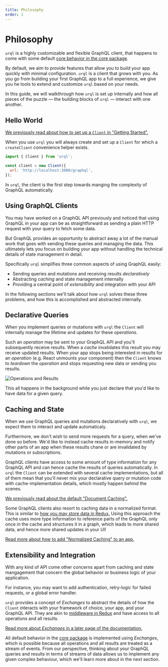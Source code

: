 ```yaml
---
title: Philosophy
order: 1
---
```


# Philosophy

`urql` is a highly customizable and flexible GraphQL client, that happens to come with some default
[core behavior in the core package](./core-package.md).

By default, we aim to provide features that allow you to build your app quickly with minimal
configuration. `urql` is a client that grows with you. As you go from building your first
GraphQL app to a full experience, we give you he tools to extend and customize `urql` based on
your needs.

In this guide, we will walkthrough how `urql` is set up internally and how all pieces of the puzzle
— the building blocks of `urql` — interact with one another.

## Hello World

[We previously read about how to set up a `Client` in "Getting
Started".](../basics/setting-up-the-client.md)

When you use `urql` you will always create and set up a `Client` for which a `createClient`
convenience helper exists.

```js
import { Client } from 'urql';

const client = new Client({
  url: 'http://localhost:3000/graphql',
});
```

In `urql`, the client is the first step towards manging the complexity of GraphQL automatically.

## Using GraphQL Clients

You may have worked on a GraphQL API previously and noticed that using GraphQL in your app can be
as straightforward as sending a plain HTTP request with your query to fetch some data.

But GraphQL provides an opportunity to abstract away a lot of the manual work that goes with
sending these queries and managing the data. This ultimately lets you focus on building
your app without handling the technical details of state management in detail.

Specifically `urql` simplifies three common aspects of using GraphQL easily:

- Sending queries and mutations and receiving results _declaratively_
- Abstracting _caching_ and state management internally
- Providing a central point of _extensibility_ and integration with your API

In the following sections we'll talk about how `urql` solves these three problems, and how this is
accomplished and abstracted internally.

## Declarative Queries

When you implement queries or mutations with `urql` the `Client` will internally manage the
lifetime and updates for these _operations_.

Such an _operation_ may be sent to your GraphQL API and you'll subsequently receive results.
When a _cache_ invalidates this result you may receive updated results. When your app
stops being interested in results for an _operation_ (e.g. React unmounts your component) then
the `Client` knows to _teardown_ the _operation_ and stops requesting new data or sending you
results.

![Operations and Results](../assets/urql-event-hub.png)

This all happens in the background while you just declare that you'd like to have data for a given
query.

## Caching and State

When we use GraphQL queries and mutations declaratively with `urql`, we expect them to interact
and update automaticaly.

Furthermore, we don't wish to send more requests for a query, when we've done so before. We'd like
to instead cache results in-memory and notify other parts of an app when these results chane or
are invalidated by mutations or subscriptions.

GraphQL clients have access to some amount of type information for any GraphQL API and can hence
cache the results of queries automatically. In `urql` the `Client` can be extended with several
cache implementations, but all of them mean that you'll never mix your declarative query or mutation
code with cache-implementation details, which mostly happen behind the scenes.

[We previously read about the default "Document Caching".](../basics/document-caching.md)

Some GraphQL clients also resort to caching data in a normalized format. This is similar to
[how you may store data in Redux.](https://redux.js.org/recipes/structuring-reducers/normalizing-state-shape/)
Using this approach the cache uses more type information to reference parts of the GraphQL only once
in the cache and structures it in a graph, which leads to more shared data, and hence more shared
updates in your UI!

[Read more about how to add "Normalized Caching" to an app.](../graphcache/normalized-caching.md)

## Extensibility and Integration

With any kind of API come other concerns apart from caching and state mangagement that concern
the global behavior or business logic of your application.

For instance, you may want to add authentication, retry-logic for failed requests, or a global
error handler.

`urql` provides a concept of _Exchanges_ to abstract the details of how the `Client` interacts with
your framework of choice, your app, and your GraphQL API. They are akin to
[middleware in Redux](https://redux.js.org/advanced/middleware) and have access to all operations
and all results.

[Read more about _Exchanges_ in a later page of the documentation.](./exchanges.md)

All default behavior in the [core package](./core-package.md) is implemented using
_Exchanges_, which is possible because all operations and all results are treated as a stream
of events. From our perspective, thinking about your GraphQL queries and results in terms of
streams of data allows us to implement any given complex behaviour, which we'll learn more
about in the next section.
